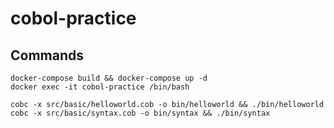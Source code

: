 # cobol-practice

## Commands

```
docker-compose build && docker-compose up -d
docker exec -it cobol-practice /bin/bash
```

```
cobc -x src/basic/helloworld.cob -o bin/helloworld && ./bin/helloworld
cobc -x src/basic/syntax.cob -o bin/syntax && ./bin/syntax
```
